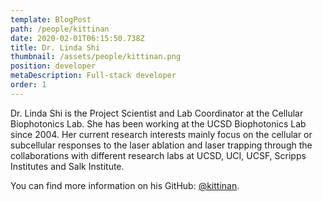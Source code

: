 ```yaml
---
template: BlogPost
path: /people/kittinan
date: 2020-02-01T06:15:50.738Z
title: Dr. Linda Shi
thumbnail: /assets/people/kittinan.png
position: developer
metaDescription: Full-stack developer
order: 1
---
```


Dr. Linda Shi is the Project Scientist and Lab Coordinator at the Cellular Biophotonics Lab. She has been working at the UCSD Biophotonics Lab since 2004. Her current research interests mainly focus on the cellular or subcellular responses to the laser ablation and laser trapping through the collaborations with different research labs at UCSD, UCI, UCSF, Scripps Institutes and Salk Institute.

You can find more information on his GitHub: [@kittinan](https://github.com/kittinan).
